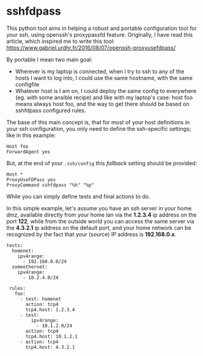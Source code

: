 # sshfdpass

This python tool aims in helping a robust and portable
configuration tool for your ssh, using openssh's proxypassfd feature.
Originally, I have read this article, which inspired me to write this tool:
https://www.gabriel.urdhr.fr/2016/08/07/openssh-proxyusefdpass/

By portable I mean two main goal:
- Wherever is my laptop is connected, when I try to ssh to any of the hosts I want to log into, I could use the same hostname, with the same configfile
- Whatever host is I am on, I could deploy the same config to everywhere (eg. with some ansible recipe) and like with my laptop's case: host foo means always host foo, and the way to get there should be based on sshfdpass configured rules.

The base of this main concept is, that for most of your host definitions in your ssh configuration, you only need to define the ssh-specific settings; like in this example:

```
Host foo
ForwardAgent yes
```

But, at the end of your `.ssh/config` this _fallback_ setting should be
provided:

```
Host *
ProxyUseFDPass yes
ProxyCommand sshfdpass "%h" "%p"
```

While you can simply define tests and final actions to do.

In this simple example, let's assume you have an ssh server in your home dmz, available directly from your home lan via the **1.2.3.4** ip address on the port **122**, while from the outside world you can access the same server via the **4.3.2.1** ip address on the default port, and your home network can be recognized by the fact that your (source) IP address is **192.168.0.x**.

```
tests:
  homenet:
    ipv4range:
      - 192.168.0.0/24
  someothernet:
    ipv4range:
      - 10.2.4.0/24

 rules:
   foo:
     - test: homenet
       action: tcp4
       tcp4.host: 1.2.3.4
     - test:
         ipv4range:
           - 10.1.2.0/24
       action: tcp4
       tcp4.host: 10.1.2.1
     - action: tcp4
       tcp4.host: 4.3.2.1 
```
